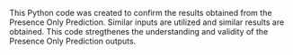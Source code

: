 This Python code was created to confirm the results obtained from the Presence Only Prediction. Similar inputs are utilized and similar results are obtained. This code stregthenes the understanding and validity of the Presence Only Prediction outputs.
